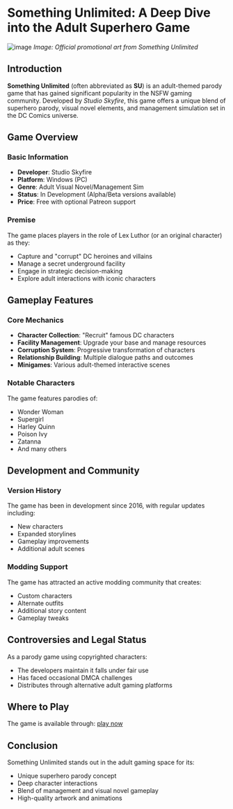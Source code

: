 # Something Unlimited: A Deep Dive into the Adult Superhero Game
![image](https://github.com/user-attachments/assets/064b9c16-1ecb-442d-b1fb-ad83fc1137ff)
*Image: Official promotional art from Something Unlimited*

## Introduction

**Something Unlimited** (often abbreviated as **SU**) is an adult-themed parody game that has gained significant popularity in the NSFW gaming community. Developed by *Studio Skyfire*, this game offers a unique blend of superhero parody, visual novel elements, and management simulation set in the DC Comics universe.

## Game Overview

### Basic Information
- **Developer**: Studio Skyfire
- **Platform**: Windows (PC)
- **Genre**: Adult Visual Novel/Management Sim
- **Status**: In Development (Alpha/Beta versions available)
- **Price**: Free with optional Patreon support

### Premise
The game places players in the role of Lex Luthor (or an original character) as they:
- Capture and "corrupt" DC heroines and villains
- Manage a secret underground facility
- Engage in strategic decision-making
- Explore adult interactions with iconic characters

## Gameplay Features

### Core Mechanics
- **Character Collection**: "Recruit" famous DC characters
- **Facility Management**: Upgrade your base and manage resources
- **Corruption System**: Progressive transformation of characters
- **Relationship Building**: Multiple dialogue paths and outcomes
- **Minigames**: Various adult-themed interactive scenes

### Notable Characters
The game features parodies of:
- Wonder Woman
- Supergirl
- Harley Quinn
- Poison Ivy
- Zatanna
- And many others

## Development and Community

### Version History
The game has been in development since 2016, with regular updates including:
- New characters
- Expanded storylines
- Gameplay improvements
- Additional adult scenes

### Modding Support
The game has attracted an active modding community that creates:
- Custom characters
- Alternate outfits
- Additional story content
- Gameplay tweaks

## Controversies and Legal Status

As a parody game using copyrighted characters:
- The developers maintain it falls under fair use
- Has faced occasional DMCA challenges
- Distributes through alternative adult gaming platforms

## Where to Play

The game is available through:
<a href="https://tinyurl.com/Something-Unlimited">play now</a>

## Conclusion

Something Unlimited stands out in the adult gaming space for its:
- Unique superhero parody concept
- Deep character interactions
- Blend of management and visual novel gameplay
- High-quality artwork and animations
